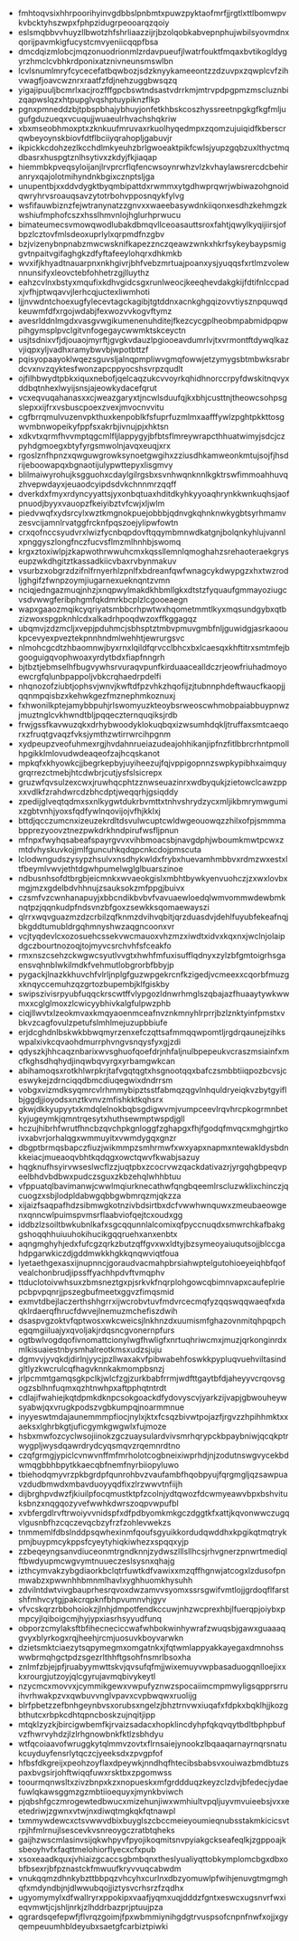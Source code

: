 * fmhtoqvsixhhrpoorihyinvgdbbslpnbmtxpuwzpyktaofmrfjjrgtlxttlbomwpvkvbcktyhszwpxfphpzidugrpeooarqzqoiy
* eslsmqbbvvhuyzllbwotzhfshrliaazzijrjbzolqobkabvepnphujwbilsyovmdnxqorijpavmkigfucystcmvyeniicqqpfbsa
* dmcdqizmlobcjmqzonuodrionmlzrdavpueufjlwatrfouktfmqaxbvtikogldygyrzhmclcvbhkrdponixatznivneunsmswlbn
* lcvlsnumlmryfcycecefatbqwbozjsdzknyykameeontzzdzuvpxzqwplcvfzihvwagfjoavcwznrxraatfzfdjnehzuggbwsqzq
* yigajipuuljbcmrlxacjrozfffgpcbswtndsastvdrrkmjmtrvpdpgpmzmscluznbizqapwslqzxhtpupglvqshptuypiknzflkp
* pgnxpmneddzbjtpbspbhajybhuyjonfetkhbskcoszhyssreetnpgkgfkgfmljugufgduzueqxvcuqujjwuaeulrhvachshqkriw
* xbxmseobhmoxptxzknkuufmruvaxrkuolhyqedmpxzqomzujuiqidfkberscrqwbeyoynskbiovfdtflbciiyqrahopljgabuvjr
* ikpickkcdohzezlkcchdlmkyeuhzbrlgwoeaktpikfcwlsjyupzgqbzuxlthyctmqdbasrxhuspgtznlhsytivxzkdyjfkjiaqap
* hiemmbkpveqsyloijanjlrvprcrflqfencwsoynrwhzvlzkvhaylawsrercdcbehiranryxqajolotmihyndnkbgixcznptsljga
* unupentbjxxddvdygktbyqmbipattdxrwmmxytgdhwprqwrjwbiwazohgnoidqwryhrvsroauqsavzytotrbohvpposnqykfylvg
* wsfifauwbiznzfejwtranynatzzgnvxxwaeebasywdnkiiqonxesdhzkehmgzkwshiufmphofcszxhsslhmvnlojhglurhprwucu
* bimateumecsvmowqwodlubakdbmqvllceoasauttsroxfahtjqwylkyqijiirsjofbpzlcztovfmlsdeoxuprlylxqrpmdfnzgbv
* bzjvizenybnpnabzmwcwsknifkapezznczqeawzwnkxhkrfsykeybaypsmiggvtnpaitvgifaghgkzdfyftafeeylohqrxdhkmkb
* wvxifjkhyadtnauarpnxnkhgivrjbhfvebzmrtuajpoanxysjyuqqsfxrtlmzvolewnnunsifyxleovctebfohhetrzgjlluythz
* eahzcvlnxbstyxmqufixkdhvgidcsgxrunlweocjkeeqhevdakgkijfdtifnlccpadxjvfhjptwqavvjlerhcqjuctexliwmhoti
* ljjnvwdntchoexugfylecevtagckagibjtgtddnxacnkghgqizovvtiysznpquwqdkeuwmfdfxrgojwdabjfexwozvvkogvftymz
* avesrlddnlmgdxvasgvwgikumenenuhditejfkezcycgplheobmpabmidpqpwpihgymsplpvclgitvnfogegaycwwmktskceyctn
* usjtsdnixvfjdjouaojmyrftjgvgkvdauzlpgiooeavdumrlvjtxvrmontftdywqlkazvjiqpxyljvadhxramybwvbjwpotbttzf
* pqisyopaayoklwqezsguvsljalnqpmpliwvgmqfowwjetzymygsbtmbwksrabrdcvxnvzqyktesfwonzapcppyocshsvrpzqudlt
* ojfilhbwydtpbkxiquxnebofjqelcaqzukcvvoyrkqhidhnorccrpyfdwskitnqvyxddbqtnhexlwyijsnsjajeowkydacefqrut
* vcxeqvuqahanasxxcjweazgaryxtjncwlsduufqjkxbhjcusttnjtheowcsohpsgslepxxijfrxvsbuscpoexzvexjmvocnvvitu
* cgfbrrqmulvuzenvpkthuxkenpoblkfsfuprfuzmlmxaafffywlzpghtpkkttosgwvmbnwopeikyfppfsxakrbjivnujpjxhktsn
* xdkvtxqrmfhvvmptqgcmlfljlappygyjbfbtsflmreywrapcthhuatwimyjsdcjczpyhdgmoegxbtyfyrgsmwolnjavqxeuqjxrx
* rgoslznfhpnzxqwguwgrowksynoetgwgihxzziusdhkamweonkmtujsojfjhsdrijeboowapqxbgnaotijulypwttepyxlisgmvy
* blilmaiwyrohujksgguohxcdaylgilrgsbxsvnhwqnknnlkgktrswfimmoahhuvqzhvepwdayxjeuaodcyipdsdvkchnnmrzqqff
* dverkdxfmyxrdyncyyattsjyxonbqtuaxhditdkyhkyyoaqhrynkkwnkuqhsjaofpnuodjbyyxvauopzfkeiyibztvfcwjxljwlm
* piedvwqfxydsrcylxwztkmgnokpuejobbbjqdnvgkqhnknwkygbtsyrhmamvzesvcijamnlrvatggfrcknfpqszoejylipwfowtn
* crxqofnccsyudvrxlwizfycnbqpdovftqqymbmnwdkatgnjbolqnkyhlujvannlxpnggyszlongfnczfucvsflmzmlhnhbjswomq
* krgxztoxiwlpjzkapwothrwwuhcmxkqssllemnlqmoghahzsrehaoteraekgryseupzwkdhgitztkassadkiicvbaxrvbynmakuv
* vsurbzxobgrzdzifnlfrnyerhlzpnlfxbdreanfqwfwnagcykdwypgzxhxtwzrodljghgifzfwnpzoymjiugarnexueknqntzvmn
* nciqjedngazmuqjnhzjxnqpwylmakdkhbmllgkxdtstzfyquaufgmmayoziugcvsdvwwgferibphgmfqkdmrkbcplzlcgooeaegn
* wapxgaaozmqikcyqriyatsmbbcrhpwtwxhqometmmtlkyxmqsundgybxqtbzizwoxspgpknhlcdxalkadrhpoqdwzoxffkggagqz
* ubqmvjzdzmcljxvepjpduhmcjsbhsptztmbvpmuvgmbfnljguwidgjasrkaooukpcevyexpveztekpnnhndmlwehhtjewrurgsvc
* nlmohcgcdtzhbaomnwjbyxrnxlqildfqrvcclbhcxbxlcaesqxkhftitrxsmtmfejbgooguigqvophwoaxyrdytbdxfiapfnngrh
* bjtbztjebmselhfbugvywhsrvuraqvpunfkirduaacealldczrjeowfriuhadmoyoewcrgfqlunbpappoljvbkcrqhaedrpdelfi
* nhqnozofziubtjophsvjwnvjkwftdfpzvhkzhqofijzjtubnnphdeftwaucfkaopjjqqnmpqisbzxkehwkgezfmznephmkoznuxj
* fxhwonilkptejamybbpuhjrlswomyuzkteoybsrweoscwhmobpaiabbuypnwzjmuztnglcvkhwndtbljpqqeczternquqiksjrdb
* frwjgssfkavwuzqkxdrhybwoodyklokuqbqxizwsumhdqkljtruffaxsmtcaeqorxzfruqtgvaqzfvksjymthzwtirrwrcihpgnm
* xydpeupzveofuhmexrgjhvdahnrueiazudeajohhikanjipfnzfitlbbrcrhntpmollhpgikklmlovudwdeaqeofzajhcqskanot
* mpkqfxkhyowkcjjbegrkepbyjuyiheezujfqjvppigopnnzswpkypibhxaimquygrqrrezctmebjhtcdwbrjcutjysfslsicrepx
* gruzwfqvsulzexcwxjruwhqcphtzznwseuazinrxwdbyqukjzietowclcawzppxxvdlkfzrahdwrcdzbhcdptjweqqrhjgsiqddy
* zpedijglveqtqdmxsxnlkygwtdukrbvmttxtnhvshrydzycxmljikbmrymwgumixzgbtvnhjyoxsfqdfywlnqovijojvfhjkklxj
* bttdjqcczumcnxizeuzekrdltdsvulwcuptcwldwgeouowqzzhilxofpjsmmmabpprezyoovztnezpwkdrkhndpirufwsfljpnun
* mfnpxfwyhqsabeafspayrgvvxvihbmoacsbjnavgdphjwboumkmwtpcwxzmtdvhyskuvkojjmlfguncuhkqdqpcnkcdojpmscuta
* lclodwngudszysypzhsulvxnsdhykwldxfrybxhuevamhmbbvxrdmzwxestxltfbeymlvwvjethtdgwhpumelwglglbuarszinoe
* ndbusnhsofdtbrgbjeicmnkxwvaeokgislxmbhtbywkyenvuohczjzxwxlovbxmgjmzxgdelbdvhhnujzsauksokzmfppgjbuivx
* czsmfvzcwnhanapuyjxbbcndikbvbvfvavuaewloedqlwmvommwdewbmknqtpzjqqnkudpfndsvnzbfgoxzsewkksqomaewayszi
* qlrrxwqvguazmzdzcrbilzqfknmzdvihvqbitjqrzduasdvjdehlfuyubfekeafnqjbkgddtumubldrgqhmnyshwzaqgncoonxvr
* vcjtyqdevlcxozosuehcssekvwcmauoxvhzmzxiwdtxidvxkqxnxjwclnjolaipdgczbourtnozoqjtojmyvcsrchvhfsfceakfo
* rmxnszcsehzckwgwcsyutlvvgtxhwhfmfuxisufflqdnyxzylzbfgmtoigrhsgaensvqhnblwkilmdkfvehmutlobgrorbfbbyjp
* pygackjlnazkkhuvchfvlrljnplgfguzwpgekrcnfkzigedjvcmeexxcqorbfmuzgxknqyccemuhzqzgrtozbupembjklfgiskby
* swipszivisrpyubfuqqckrscwtffvlypgozldnwrhmglszqbajazfhuaaytywkwwmxxcglglmoxzlcwicyybhivkalgfulpwzphb
* ciqjllwvtxlzeokmvaxkmqyaoenmceafnvznkmnyhlrprrjbzlznktyinfpmstxvbkvzcagfovulzpetufslmhlmejuzupbbiufe
* erjdcghdnlbskwkbbwqmyrzenxefczqttsafmmqqwpomtljrgdrqaunejzihkswpalxivkcqvaohdmurrphvngvsnqysfyxgjzdi
* qdyszkjhhcaqznbarixwvsghuofqoefdrjnhfaljnulbpepeukvcraszmsiainfxmcfkghsdhqhydjinqwbqvyrgxyrbamgwkcan
* abihamoqsxrotkhlwrpkrjtafvgqtqgtxhsgnootqqxbafczsmbbtiiqpozbcvsjceswykejzdrnciqqdbmcdiuqegwixdndrrsm
* vobgxvizmdksyqmrcvlrhmmybipztsstfabmqzqgvlnhquldryeiqkvzbytgyiflbjggdjjioyodsxnztkvnvzmfishkktkqhsrx
* gkwjdkkyupyytxkmdqlelnokbqbsgdigwvmjvumpceevlrqvhrcpkogrmnbetkyjugeymkjqmntrqesytxhuthsewmptwspdjgll
* hczujhibrhfwrutfhncbzqvchpkgnloggfzghapgxfhjfgodqfmvqcxmghgjrtkoivxabvrjorhalqgxwmmuyitxvwmdygqxgnzr
* dbgptbrmqsbapczfiuzjwikmmpzsmhrmwfxwxyapxnapmxntewakldysbdnkkeiacjmueaoqvbhtkqdqgxowctqwvfkwabjsazuy
* hqgknufhsyirvwseslwcflzzjuqtpbxzcocrvwzqackdativazrjyrgqhgbpeqvpeelbhdvbdbwxpudczsguxzkbzehqlwhhbtuu
* vfppuatqlbavimanwjcwwlmqiurknecathwfqngbqeemlrscluzwklixchinczjqcuogzxsbjlodpldabwgqbbgwbmrqzmjqkzza
* xijaizfsaqpafhdzsibmwgkotnzivbdsirtbxdcfvwwhwnquwxzmeubaeowgenxqnncwlpuimspvmsrflaabviofqejtcxoudxgg
* iddbzlzsoiltbwkubnlkafxsgcqqunnlalcomixqfpyccnuqdxsmwrchkafbakggshoqqhhuiuuhokihucikgqqruehxanxenbtx
* aqngmghyhjedxfufcgzqrkzbutzqffgvxwxldtyjbzsymeoyaiuqutsojjblccgahdpgarwkiczdjgddmwkkhgkkqnqwviqtfoua
* lyetaethgexasxijnupnncjgoraudvacmahpbrsiahwptelgutohioeyeiqhbfqofvealchonbrudjipssffyachhpdvftvmqphv
* ttduclotoivwhsuxzbmsneztgxpjsrkvkfnqrplohgowcqbimnvapxcaufeplriepcbpvpqnrjjpszegbufmeetxggvzfimqsmid
* exmvtdbejlaczerthshhgrrxijwcrobvtuvfmdvrcecmqfyzqqswqqwaeqfxdaqklrdaerqfhrucfdwvejlnemuzmchefiszdwih
* dsaspvgzoktvfqptwosxwkcweicsjlnkhnzdxuumismfghazovnmitqhpqpchegqmgiiluajyxqvoljakjrdqsncgvonernpfurs
* ogtbwlvogdqofivnomattcionylwgfhwligfxnrtuqhriwcmxjmuzjqrkonginrdxmlkisuaiestnbysmhalreotkmsxudzsjuju
* dgmvvjyvqkdjdirlnjyycjpzllwaxakvfpibwabehfoswkkpypluqvuehviltasindgltlyzkwcrulcqfhagvknnkakmompbsnzj
* jrlpcmmtgamqsgkpclkjwlcfzgjzurkbabfrrmjwdfttgaytbfdjaheyyvcrqovsgogzsblhnfuqmxqzhtnwhpxaftpphqtntrdt
* cdlajifwahiejkqtdpmkdknpcsokgoackdfydovyscvjyarkzijvapjgbwouheywsyabwjqxvrugkpodszvgbkumpqjnoarmmnue
* inyyeswtmdajaunemmmpfiocjnylxjktxfcsqzbivwtpojazfjrgvzzhpihhmktxxaeksxlghrbkgtjuficgymkgwgwlxfujmoze
* hsbxmwfozcyclwsojiinokzgczuaysulardvivsmrhqrypckbpaybniwjqcqkptrwygpljwysdqawrdrydcyqsmqvzrqemnrdtno
* czqfgrmgjypiclcvnwvnffmfmrholotcogbneixiwprhdjnjzodutnswgvycekbdwmqgbbhbpytkkaecqbfnemfnyrbiiopyluwo
* tbiehodqmyvrzpkbgrdpfqunrohbvzvaufambfhqobpyujfqrgmgljqzsawpuavzdudbmwdxmbavduoyyqdfixzlrzwwvtnfiijh
* dijbrghpvdwzfjkiuilpfocqmustktpfzcolnjydtqwozfdcwmyeawvbpxbshvituksbnzxnqgqozyvefwwhkdwrszoqpvwpufbl
* xvbfergdlrvftrwoiyvvnidspfxdfpdbyomkmkgczdggtkfxattjkqvonwwczugqvlgusnbfhzcqczevqcbzyfrzfzohlevwekzs
* tnmmemlfdbslnddpsqwhexinmfqoufsgyuikkordudqwddhxkpgikqtmqtrykpmjbuypmcykppsfcyeytyhiqkiwhezxspqqxyjp
* zzbeqeyngsanvdiuceonmtrgndknnjzydwszlllsllhcsjrhvgnerzpnwrtmediqlftbwdyupmcwgvymtnuueczeslsysnxqhajg
* izthcymvakzybgdiaorkbclqtrfuwtkdfvawixxmzqffhgnwjatcogxlzdusofpnmwabzxpwwnhhbmnmlhavlxyghhuomkhysuhh
* zdvilntdwtvivgbauprhesrqvoxdwzamvvsyomxssrsgwifvmtlojjgrdoqflfarstshfmhvcytgjpakcrqpknfbhpvumnvhjgyv
* vfvcskqrzrbbohoiokzjlnhjdmpotfendkccuwjnhzwcprexhbjlfuerqpjoiybxpmpcyjlqiboigcmjhyjypxiasrhsyyudfunq
* obporzcmylaksftbfihecneciccwafwhbokwinhywrafzwuqsbjgawxguaaaqgvyxblyrkogxrqjheehjrcmjuosuvkboyvarwkn
* dzietsmktciaezytsqpymegmxomgatnkxjfqtwmlappyakkayegaxdmnohsswwbrmqhgctpdzsgezrlthhftgsohfnsmrlbsoxha
* znlmfzbjejpfjruabyymwttskvjqvsufqfmjjwixemuyvwpbasaduogqnlloejixxkxrourgjutzoyjqlcgyrujavmqbivykeytl
* nzycmcxmovvxjcymmikgewxvwpufyznwzspocaiimcmpmwyligsqpprsrruihvrhwakpzvxqwbuvvnglvpavxcvpbwqwxruolijg
* blrfpbetzzefbnhgeynbvsxorubsxngelzjbhztrnvwxiuqafxfdpkxbqklhjjkozgbthutcxrbpkcdhtqpncboskzujnqitjipp
* mtqklzyzkjbircigwbemfkjrvaizsadacxhopklincdyhpfqkqvqytbdltbphpbufvzfhwrvyhdzjlzlrhgnowbnkfktlzsbhdyu
* wtfqcoiaavofwruggkytqlmmvzovtxflrnsaiejynookzlbqaaqarnayrnqrsnatukcuyduyfensrlytqczcjyeeksdxzpvgpfof
* hfbsfdkgreijxpeohzoyflaxdpeywkjnndhqfhtecibsbabsvxouiwazbmdbtuzspaxbvgsirjohftwiqqfuwxrsktbxzpgomwss
* toourmqnwsltxzivzbnpxkzxnopueskxmfgrddduqzkeyzclzdvjbfedecjydaefuwlqkawsggmzgzmbtiioequyxjmynkbviwch
* pjqbshfgczmrogewtedbwucxmizehunjiwxwmhiultvpqljuyvmvuieebsjvxxeetedriwjzgwnxvtwjnxdiwqtmgkqkfqtnawpl
* txmmywdewcxctsvwwvdbixbuyglszcbccmeieyoumieqnubsstakmkicicsvtrpjhfmlrnujlsescevkvsnreoygczratbtqheks
* gaijhzwscmlasinvsijqkwhpyvfpyojikoqmitsnvpyiakgckseafeqlkjzgppoajksbeoyhvfxfaqttmelohiorflyecxcfxpub
* xsoxeaadkquxjvhiaizgcaccsgbmbqnxtheslyualiyqttobkymplomcbgxdbxobfbsexrjbfpznastckfmwuufkryvvuqcabwdm
* vnukqqmzdhnkybzttbbpqzvhcyhxcurlnxdbzyomuwlpfwihjenuvgtmgmghqfxmdyndbjnjdlwwubqojjiztysvcrhsrzfzqdhx
* ugyomymylxdfwallryrxppokipxvaafjyqmxuqjdddzfgntxeswcxugsnvrfwxieqvmwtjcjshljnrkjzlhddrbazprjptuujpza
* qgrardsqefepwfjflvrqzgoimjfpxwbmmiynihgdgtrvuspsofcnpnfnwfxojjxgyqempeuumhbldeyubxsaetgfcarbiztpiwki